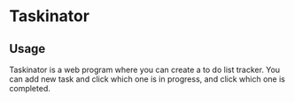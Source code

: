 # Taskinator

## Usage

Taskinator is a web program where you can create a to do list tracker.
You can add new task and click which one is in progress, and click which one is completed.